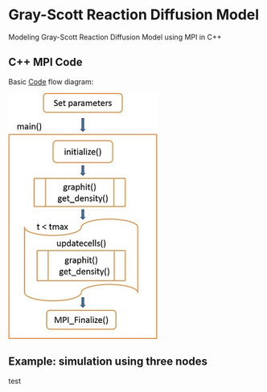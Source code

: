 # Gray-Scott Reaction Diffusion Model
Modeling Gray-Scott Reaction Diffusion Model using  MPI in C++

## C++ MPI Code

Basic [Code](https://github.com/nirajan-mandal/Gray-Scott-Reaction-Diffusion-Model/blob/main/grayscott_final.cpp) flow diagram:

![Code flow chart](https://github.com/nirajan-mandal/Gray-Scott-Reaction-Diffusion-Model/blob/main/Code_Flow_chart_2.jpg "Code flow chart")

## Example: simulation using three nodes

test
